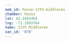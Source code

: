 ```yaml
---
aom_id: house-11th-middlesex
chamber: house
lat: 42.3492464
lng: -71.1993764
name: 11th Middlesex
van_id: '070'
---
```

